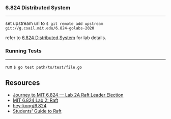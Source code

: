 ### 6.824 Distributed System
----------------------------

set upstream url to `$ git remote add upstream git://g.csail.mit.edu/6.824-golabs-2020`

refer to [6.824 Distributed System](https://pdos.csail.mit.edu/6.824/index.html) for lab details.


### Running Tests
-----------------

run `$ go test path/to/test/file.go`


## Resources
- [Journey to MIT 6.824 — Lab 2A Raft Leader Election](https://medium.com/codex/journey-to-mit-6-824-lab-2a-raft-leader-election-974087a55740)
- [MIT 6.824 Lab 2: Raft](http://nil.csail.mit.edu/6.824/2020/labs/lab-raft.html)
- [hey-kong/6.824](https://github.com/hey-kong/6.824)
- [Students' Guide to Raft](https://thesquareplanet.com/blog/students-guide-to-raft/)


